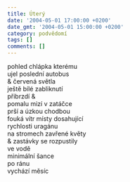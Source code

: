 ```yaml
---
title: Úterý
date: '2004-05-01 17:00:00 +0200'
date_gmt: '2004-05-01 15:00:00 +0200'
category: podvědomí
tags: []
comments: []
---
```

<p>pohled chlápka kterému<br>
ujel poslední autobus<br>
&amp; červená světla<br>
ještě bílé zabliknutí<br>
přibrzdí &amp;<br>
pomalu mizí v zatáčce<br>
prší a úzkou chodbou<br>
fouká vítr místy dosahující<br>
rychlosti uragánu<br>
na stromech zavřené květy<br>
&amp; zastávky se rozpustily<br>
ve vodě<br>
minimální šance<br>
po ránu<br>
vychází měsíc</p>
